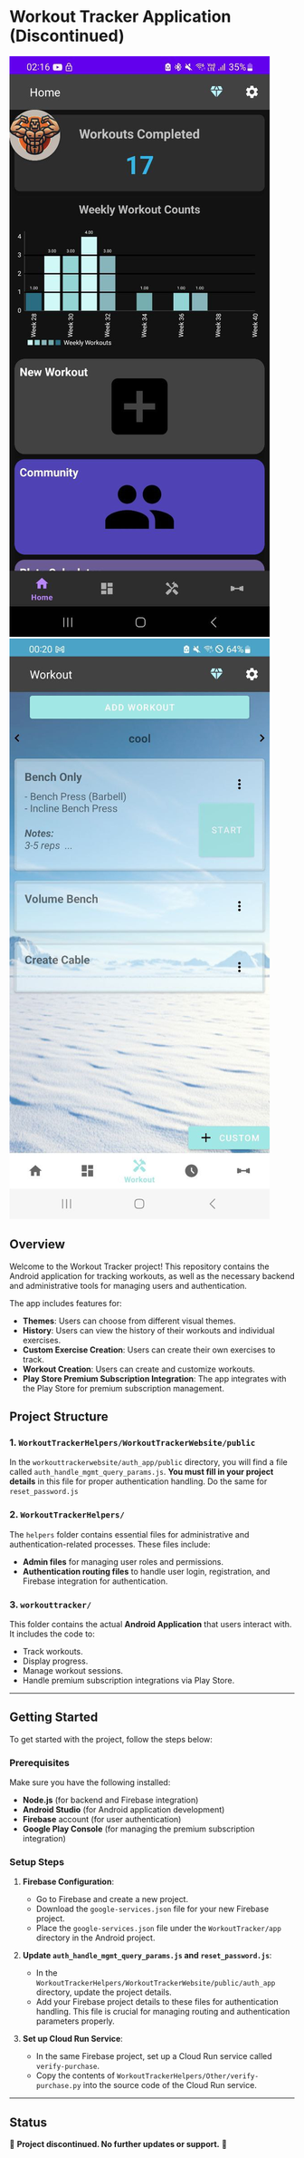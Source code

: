 # Workout Tracker Application (Discontinued)

![Workout Tracker Main Page Screenshot](images/mainpage.jpg)
![Workout Tracker Workouts Page Screenshot](images/workouts.jpg)

## Overview
Welcome to the Workout Tracker project! This repository contains the Android application for tracking workouts, as well as the necessary backend and administrative tools for managing users and authentication.

The app includes features for:
- **Themes**: Users can choose from different visual themes.
- **History**: Users can view the history of their workouts and individual exercises.
- **Custom Exercise Creation**: Users can create their own exercises to track.
- **Workout Creation**: Users can create and customize workouts.
- **Play Store Premium Subscription Integration**: The app integrates with the Play Store for premium subscription management.

## Project Structure

### 1. **`WorkoutTrackerHelpers/WorkoutTrackerWebsite/public`**
In the `workouttrackerwebsite/auth_app/public` directory, you will find a file called `auth_handle_mgmt_query_params.js`. **You must fill in your project details** in this file for proper authentication handling. Do the same for `reset_password.js`

### 2. **`WorkoutTrackerHelpers/`**
The `helpers` folder contains essential files for administrative and authentication-related processes. These files include:
- **Admin files** for managing user roles and permissions.
- **Authentication routing files** to handle user login, registration, and Firebase integration for authentication.

### 3. **`workouttracker/`**
This folder contains the actual **Android Application** that users interact with. It includes the code to:
- Track workouts.
- Display progress.
- Manage workout sessions.
- Handle premium subscription integrations via Play Store.

---

## Getting Started

To get started with the project, follow the steps below:

### Prerequisites
Make sure you have the following installed:
- **Node.js** (for backend and Firebase integration)
- **Android Studio** (for Android application development)
- **Firebase** account (for user authentication)
- **Google Play Console** (for managing the premium subscription integration)

### Setup Steps

1. **Firebase Configuration**:
   - Go to Firebase and create a new project.
   - Download the `google-services.json` file for your new Firebase project.
   - Place the `google-services.json` file under the `WorkoutTracker/app` directory in the Android project.

2. **Update `auth_handle_mgmt_query_params.js` and `reset_password.js`**:
   - In the `WorkoutTrackerHelpers/WorkoutTrackerWebsite/public/auth_app` directory, update the project details.
   - Add your Firebase project details to these files for authentication handling. This file is crucial for managing routing and authentication parameters properly.

3. **Set up Cloud Run Service**:
   - In the same Firebase project, set up a Cloud Run service called `verify-purchase`.
   - Copy the contents of `WorkoutTrackerHelpers/Other/verify-purchase.py` into the source code of the Cloud Run service.

---

## Status
🚨 **Project discontinued. No further updates or support.** 🚨
